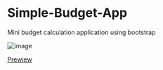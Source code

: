 # Simple-Budget-App
Mini budget calculation application using bootstrap

![image](https://user-images.githubusercontent.com/96378382/150686144-bdb67168-2ba6-4342-b801-0da504d56673.png)

[Prewiew](https://anastasiashkulkova.github.io/Simple-Budget-App/)
